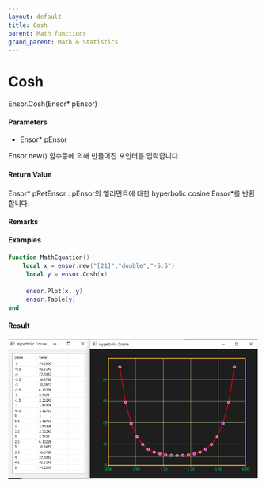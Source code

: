 ```yaml
---
layout: default
title: Cosh
parent: Math functions
grand_parent: Math & Statistics
---
```


# Cosh

Ensor.Cosh\(Ensor\* pEnsor\)

#### Parameters

* Ensor\* pEnsor

Ensor.new\(\) 함수등에 의해 만들어진 포인터를 입력합니다.

#### Return Value

Ensor\* pRetEnsor : pEnsor의 엘리먼트에 대한 hyperbolic cosine Ensor\*를 반환합니다.

#### Remarks

#### Examples

```lua
function MathEquation()
    local x = ensor.new("[21]","double","-5:5")
     local y = ensor.Cosh(x)

     ensor.Plot(x, y)
     ensor.Table(y)
end
```

#### Result

![](./MathAPI/CoshResult.png)

